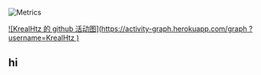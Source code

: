 ![Metrics](https://metrics.lecoq.io/KrealHtz?template=classic&introduction=1&introduction.title=true&config.timezone=Asia%2FShanghai)

[![KrealHtz 的 github 活动图](https://activity-graph.herokuapp.com/graph ?username=KrealHtz )](https://github.com/ashutosh00710/github-readme-activity-graph)



## hi
